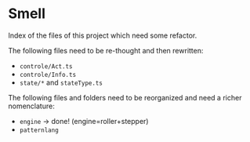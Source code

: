 # Smell

Index of the files of this project which need some refactor.

The following files need to be re-thought and then rewritten:

- `controle/Act.ts`
- `controle/Info.ts`
- `state/*` and `stateType.ts`

The following files and folders need to be reorganized and need a richer nomenclature:

- `engine` -> done! (engine=roller+stepper)
- `patternlang`
